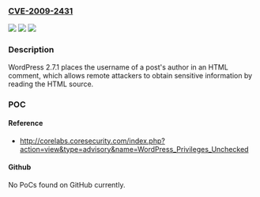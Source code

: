 ### [CVE-2009-2431](https://cve.mitre.org/cgi-bin/cvename.cgi?name=CVE-2009-2431)
![](https://img.shields.io/static/v1?label=Product&message=n%2Fa&color=blue)
![](https://img.shields.io/static/v1?label=Version&message=n%2Fa&color=blue)
![](https://img.shields.io/static/v1?label=Vulnerability&message=n%2Fa&color=brighgreen)

### Description

WordPress 2.7.1 places the username of a post's author in an HTML comment, which allows remote attackers to obtain sensitive information by reading the HTML source.

### POC

#### Reference
- http://corelabs.coresecurity.com/index.php?action=view&type=advisory&name=WordPress_Privileges_Unchecked

#### Github
No PoCs found on GitHub currently.

